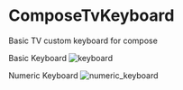 # ComposeTvKeyboard

Basic TV custom keyboard for compose 

Basic Keyboard
![keyboard](https://user-images.githubusercontent.com/21205138/217081533-aa0f0767-87a8-4468-a33a-b59423581a15.png)

Numeric Keyboard ![numeric_keyboard](https://user-images.githubusercontent.com/21205138/217094096-59d6b801-664b-40b6-9e8a-7af5e2fee7e0.png)


